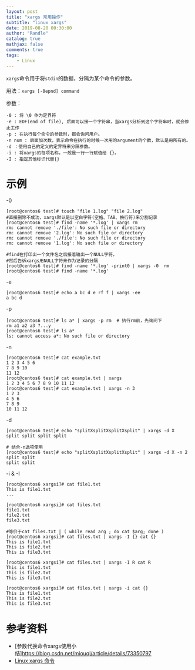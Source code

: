 ```yaml
---
layout: post
title: "xargs 常用操作"
subtitle: "linux xargs"
date: 2019-08-20 00:30:00
author: "Randle"
catalog: true
mathjax: false
comments: true
tags:
    - Linux
---
```


`xargs`命令用于将`stdin`的数据，分隔为某个命令的参数。

用法：`xargs [-0epnd] command`

参数：
```shell
-0 : 将 \0 作为定界符
-e : EOF(end of file), 后面可以接一个字符串，当xargs分析到这个字符串时，就会停止工作
-p : 在执行每个命令的参数时，都会询问用户。
-n num : 后面加次数，表示命令在执行的时候一次用的argument的个数，默认是用所有的。
-d ：使用自己的定义的定界符来分隔参数。
-i : 将xargs的每项名称，一般是一行一行赋值给 {}。
-I : 指定其他标识代替{}
```

# 示例
-0
```shell
[root@centos6 test]# touch "file 1.log" "file 2.log"
#直接删除不成功，xargs默认是以空白字符(空格、TAB、换行符)来分割记录
[root@centos6 test]# find -name '*.log' | xargs rm  
rm: cannot remove './file': No such file or directory
rm: cannot remove '2.log': No such file or directory
rm: cannot remove './file': No such file or directory
rm: cannot remove '1.log': No such file or directory

#find在打印出一个文件名之后接着输出一个NULL字符，
#然后告诉xargs用NULL字符来作为记录的分隔
[root@centos6 test]# find -name '*.log' -print0 | xargs -0  rm  
[root@centos6 test]# find -name '*.log'
```
-e
```shell
[root@centos6 test]# echo a bc d e rf f | xargs -ee
a bc d
```
-p
```shell
[root@centos6 test]# ls a* | xargs -p rm  # 执行rm前，先询问下
rm a1 a2 a3 ?...y
[root@centos6 test]# ls a*
ls: cannot access a*: No such file or directory
```
-n
```shell
[root@centos6 test]# cat example.txt 
1 2 3 4 5 6
7 8 9 10
11 12
[root@centos6 test]# cat example.txt | xargs 
1 2 3 4 5 6 7 8 9 10 11 12
[root@centos6 test]# cat example.txt | xargs -n 3
1 2 3
4 5 6
7 8 9
10 11 12
```
-d
```shell
[root@centos6 test]# echo "splitXsplitXsplitXsplit" | xargs -d X
split split split split

# 结合-n选项使用
[root@centos6 test]# echo "splitXsplitXsplitXsplit" | xargs -d X -n 2  
split split
split split
```
-i & -I
```shell
[root@centos6 xargsi]# cat file1.txt 
This is file1.txt
...

[root@centos6 xargsi]# cat files.txt 
file1.txt
file2.txt
file3.txt

#等价于cat files.txt | ( while read arg ; do cat $arg; done )
[root@centos6 xargsi]# cat files.txt | xargs -I {} cat {}   
This is file1.txt
This is file2.txt
This is file3.txt

[root@centos6 xargsi]# cat files.txt | xargs -I R cat R
This is file1.txt
This is file2.txt
This is file3.txt

[root@centos6 xargsi]# cat files.txt | xargs -i cat {}
This is file1.txt
This is file2.txt
This is file3.txt
```


# 参考资料

- [参数代换命令xargs使用小结]https://blog.csdn.net/miouqi/article/details/73350797
- [Linux xargs 命令](https://www.runoob.com/linux/linux-comm-xargs.html)
